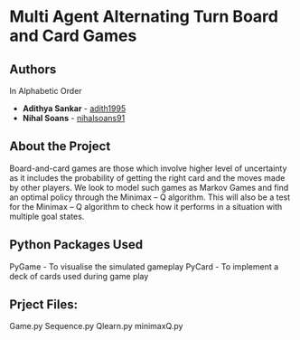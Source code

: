 # Multi Agent Alternating Turn Board and Card Games


## Authors
In Alphabetic Order 
* **Adithya Sankar** - [adith1995](https://github.com/adith1995)
* **Nihal Soans** - [nihalsoans91](https://github.com/nihalsoans91)

## About the Project
Board-and-card games are those which involve higher level of uncertainty as it includes the probability of getting the right card and the moves made by other players. We look to model such games as Markov Games and find an optimal policy through the Minimax – Q algorithm. This will also be a test for the Minimax – Q algorithm to check how it performs in a situation with multiple goal states.

## Python Packages Used
PyGame - To visualise the simulated gameplay
PyCard - To implement a deck of cards used during game play

## Prject Files:
Game.py
Sequence.py
Qlearn.py
minimaxQ.py
